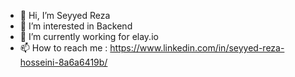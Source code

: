 - 👋 Hi, I’m Seyyed Reza
- 👀 I’m interested in Backend
- 🌱 I’m currently working for elay.io
- 📫 How to reach me : https://www.linkedin.com/in/seyyed-reza-hosseini-8a6a6419b/

<!---
coder-135/coder-135 is a ✨ special ✨ repository because its `README.md` (this file) appears on your GitHub profile.
You can click the Preview link to take a look at your changes.
--->
